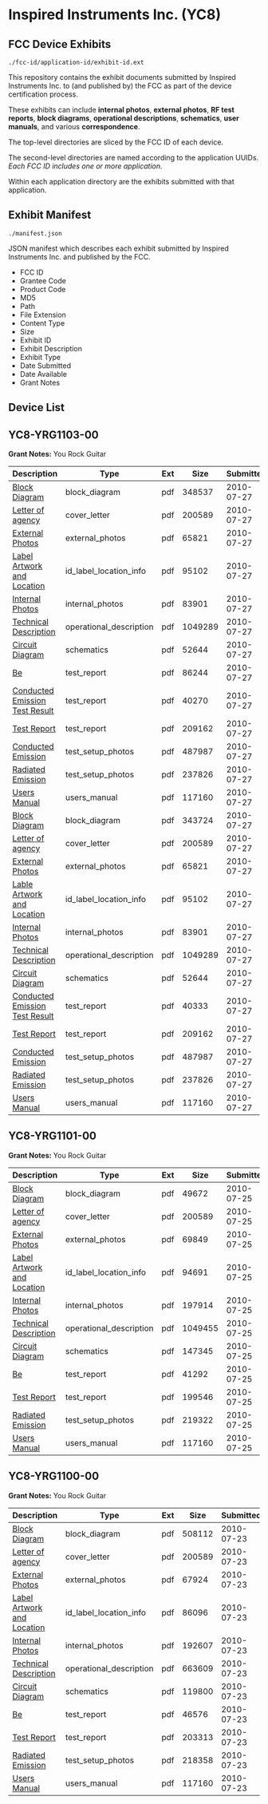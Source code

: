 # Inspired Instruments Inc. (YC8)
## FCC Device Exhibits

```
./fcc-id/application-id/exhibit-id.ext
```

This repository contains the exhibit documents submitted by Inspired Instruments Inc. to (and published by) the FCC as part of the device certification process.

These exhibits can include **internal photos**, **external photos**, **RF test reports**, **block diagrams**, **operational descriptions**, **schematics**, **user manuals**, and various **correspondence**.

The top-level directories are sliced by the FCC ID of each device.

The second-level directories are named according to the application UUIDs. *Each FCC ID includes one or more application.*

Within each application directory are the exhibits submitted with that application. 

## Exhibit Manifest

```
./manifest.json
```

JSON manifest which describes each exhibit submitted by Inspired Instruments Inc. and published by the FCC.

- FCC ID
- Grantee Code
- Product Code
- MD5
- Path
- File Extension
- Content Type
- Size
- Exhibit ID
- Exhibit Description
- Exhibit Type
- Date Submitted
- Date Available
- Grant Notes

## Device List
## YC8-YRG1103-00
**Grant Notes:** You Rock Guitar

| Description | Type | Ext | Size | Submitted | Available |
| ----------- | ---- | --- | ---- | --------- | --------- |
| [Block Diagram](YC8-YRG1103-00/d4b6f772b7971b1a8eaf66f1afbef477/1317881.pdf) | block_diagram | pdf | 348537 | 2010-07-27 | 2010-07-27 |
| [Letter of agency](YC8-YRG1103-00/d4b6f772b7971b1a8eaf66f1afbef477/1316589.pdf) | cover_letter | pdf | 200589 | 2010-07-27 | 2010-07-27 |
| [External Photos](YC8-YRG1103-00/d4b6f772b7971b1a8eaf66f1afbef477/1317886.pdf) | external_photos | pdf | 65821 | 2010-07-27 | 2010-07-27 |
| [Label Artwork and Location](YC8-YRG1103-00/d4b6f772b7971b1a8eaf66f1afbef477/1317888.pdf) | id_label_location_info | pdf | 95102 | 2010-07-27 | 2010-07-27 |
| [Internal Photos](YC8-YRG1103-00/d4b6f772b7971b1a8eaf66f1afbef477/1317887.pdf) | internal_photos | pdf | 83901 | 2010-07-27 | 2010-07-27 |
| [Technical Description](YC8-YRG1103-00/d4b6f772b7971b1a8eaf66f1afbef477/1317885.pdf) | operational_description | pdf | 1049289 | 2010-07-27 | 2010-07-27 |
| [Circuit Diagram](YC8-YRG1103-00/d4b6f772b7971b1a8eaf66f1afbef477/1317882.pdf) | schematics | pdf | 52644 | 2010-07-27 | 2010-07-27 |
| [Be](YC8-YRG1103-00/d4b6f772b7971b1a8eaf66f1afbef477/1317880.pdf) | test_report | pdf | 86244 | 2010-07-27 | 2010-07-27 |
| [Conducted Emission Test Result](YC8-YRG1103-00/d4b6f772b7971b1a8eaf66f1afbef477/1317884.pdf) | test_report | pdf | 40270 | 2010-07-27 | 2010-07-27 |
| [Test Report](YC8-YRG1103-00/d4b6f772b7971b1a8eaf66f1afbef477/1317892.pdf) | test_report | pdf | 209162 | 2010-07-27 | 2010-07-27 |
| [Conducted Emission](YC8-YRG1103-00/d4b6f772b7971b1a8eaf66f1afbef477/1317883.pdf) | test_setup_photos | pdf | 487987 | 2010-07-27 | 2010-07-27 |
| [Radiated Emission](YC8-YRG1103-00/d4b6f772b7971b1a8eaf66f1afbef477/1317891.pdf) | test_setup_photos | pdf | 237826 | 2010-07-27 | 2010-07-27 |
| [Users Manual](YC8-YRG1103-00/d4b6f772b7971b1a8eaf66f1afbef477/1316590.pdf) | users_manual | pdf | 117160 | 2010-07-27 | 2010-07-27 |
| [Block Diagram](YC8-YRG1103-00/35db199eeb835720a53a9e2e39e872d2/1317922.pdf) | block_diagram | pdf | 343724 | 2010-07-27 | 2010-07-27 |
| [Letter of agency](YC8-YRG1103-00/35db199eeb835720a53a9e2e39e872d2/1316589.pdf) | cover_letter | pdf | 200589 | 2010-07-27 | 2010-07-27 |
| [External Photos](YC8-YRG1103-00/35db199eeb835720a53a9e2e39e872d2/1317886.pdf) | external_photos | pdf | 65821 | 2010-07-27 | 2010-07-27 |
| [Lable Artwork and Location](YC8-YRG1103-00/35db199eeb835720a53a9e2e39e872d2/1317888.pdf) | id_label_location_info | pdf | 95102 | 2010-07-27 | 2010-07-27 |
| [Internal Photos](YC8-YRG1103-00/35db199eeb835720a53a9e2e39e872d2/1317887.pdf) | internal_photos | pdf | 83901 | 2010-07-27 | 2010-07-27 |
| [Technical Description](YC8-YRG1103-00/35db199eeb835720a53a9e2e39e872d2/1317885.pdf) | operational_description | pdf | 1049289 | 2010-07-27 | 2010-07-27 |
| [Circuit Diagram](YC8-YRG1103-00/35db199eeb835720a53a9e2e39e872d2/1317923.pdf) | schematics | pdf | 52644 | 2010-07-27 | 2010-07-27 |
| [Conducted Emission Test Result](YC8-YRG1103-00/35db199eeb835720a53a9e2e39e872d2/1317925.pdf) | test_report | pdf | 40333 | 2010-07-27 | 2010-07-27 |
| [Test Report](YC8-YRG1103-00/35db199eeb835720a53a9e2e39e872d2/1317892.pdf) | test_report | pdf | 209162 | 2010-07-27 | 2010-07-27 |
| [Conducted Emission](YC8-YRG1103-00/35db199eeb835720a53a9e2e39e872d2/1317883.pdf) | test_setup_photos | pdf | 487987 | 2010-07-27 | 2010-07-27 |
| [Radiated Emission](YC8-YRG1103-00/35db199eeb835720a53a9e2e39e872d2/1317891.pdf) | test_setup_photos | pdf | 237826 | 2010-07-27 | 2010-07-27 |
| [Users Manual](YC8-YRG1103-00/35db199eeb835720a53a9e2e39e872d2/1316590.pdf) | users_manual | pdf | 117160 | 2010-07-27 | 2010-07-27 |
## YC8-YRG1101-00
**Grant Notes:** You Rock Guitar

| Description | Type | Ext | Size | Submitted | Available |
| ----------- | ---- | --- | ---- | --------- | --------- |
| [Block Diagram](YC8-YRG1101-00/bc884522246083ffc08539bb031334bf/1317340.pdf) | block_diagram | pdf | 49672 | 2010-07-25 | 2010-07-25 |
| [Letter of agency](YC8-YRG1101-00/bc884522246083ffc08539bb031334bf/1316589.pdf) | cover_letter | pdf | 200589 | 2010-07-25 | 2010-07-25 |
| [External Photos](YC8-YRG1101-00/bc884522246083ffc08539bb031334bf/1317343.pdf) | external_photos | pdf | 69849 | 2010-07-25 | 2010-07-25 |
| [Label Artwork and Location](YC8-YRG1101-00/bc884522246083ffc08539bb031334bf/1317345.pdf) | id_label_location_info | pdf | 94691 | 2010-07-25 | 2010-07-25 |
| [Internal Photos](YC8-YRG1101-00/bc884522246083ffc08539bb031334bf/1317344.pdf) | internal_photos | pdf | 197914 | 2010-07-25 | 2010-07-25 |
| [Technical Description](YC8-YRG1101-00/bc884522246083ffc08539bb031334bf/1317342.pdf) | operational_description | pdf | 1049455 | 2010-07-25 | 2010-07-25 |
| [Circuit Diagram](YC8-YRG1101-00/bc884522246083ffc08539bb031334bf/1317341.pdf) | schematics | pdf | 147345 | 2010-07-25 | 2010-07-25 |
| [Be](YC8-YRG1101-00/bc884522246083ffc08539bb031334bf/1317339.pdf) | test_report | pdf | 41292 | 2010-07-25 | 2010-07-25 |
| [Test Report](YC8-YRG1101-00/bc884522246083ffc08539bb031334bf/1317349.pdf) | test_report | pdf | 199546 | 2010-07-25 | 2010-07-25 |
| [Radiated Emission](YC8-YRG1101-00/bc884522246083ffc08539bb031334bf/1317348.pdf) | test_setup_photos | pdf | 219322 | 2010-07-25 | 2010-07-25 |
| [Users Manual](YC8-YRG1101-00/bc884522246083ffc08539bb031334bf/1316590.pdf) | users_manual | pdf | 117160 | 2010-07-25 | 2010-07-25 |
## YC8-YRG1100-00
**Grant Notes:** You Rock Guitar

| Description | Type | Ext | Size | Submitted | Available |
| ----------- | ---- | --- | ---- | --------- | --------- |
| [Block Diagram](YC8-YRG1100-00/b31378084c83de3f4bf72a0365280b0d/1316583.pdf) | block_diagram | pdf | 508112 | 2010-07-23 | 2010-07-23 |
| [Letter of agency](YC8-YRG1100-00/b31378084c83de3f4bf72a0365280b0d/1316589.pdf) | cover_letter | pdf | 200589 | 2010-07-23 | 2010-07-23 |
| [External Photos](YC8-YRG1100-00/b31378084c83de3f4bf72a0365280b0d/1316586.pdf) | external_photos | pdf | 67924 | 2010-07-23 | 2010-07-23 |
| [Label Artwork and Location](YC8-YRG1100-00/b31378084c83de3f4bf72a0365280b0d/1316588.pdf) | id_label_location_info | pdf | 86096 | 2010-07-23 | 2010-07-23 |
| [Internal Photos](YC8-YRG1100-00/b31378084c83de3f4bf72a0365280b0d/1316587.pdf) | internal_photos | pdf | 192607 | 2010-07-23 | 2010-07-23 |
| [Technical Description](YC8-YRG1100-00/b31378084c83de3f4bf72a0365280b0d/1316585.pdf) | operational_description | pdf | 663609 | 2010-07-23 | 2010-07-23 |
| [Circuit Diagram](YC8-YRG1100-00/b31378084c83de3f4bf72a0365280b0d/1316584.pdf) | schematics | pdf | 119800 | 2010-07-23 | 2010-07-23 |
| [Be](YC8-YRG1100-00/b31378084c83de3f4bf72a0365280b0d/1316582.pdf) | test_report | pdf | 46576 | 2010-07-23 | 2010-07-23 |
| [Test Report](YC8-YRG1100-00/b31378084c83de3f4bf72a0365280b0d/1316592.pdf) | test_report | pdf | 203313 | 2010-07-23 | 2010-07-23 |
| [Radiated Emission](YC8-YRG1100-00/b31378084c83de3f4bf72a0365280b0d/1316591.pdf) | test_setup_photos | pdf | 218358 | 2010-07-23 | 2010-07-23 |
| [Users Manual](YC8-YRG1100-00/b31378084c83de3f4bf72a0365280b0d/1316590.pdf) | users_manual | pdf | 117160 | 2010-07-23 | 2010-07-23 |
